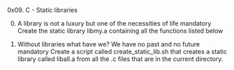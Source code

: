 0x09. C - Static libraries

0. A library is not a luxury but one of the necessities of life
mandatory
Create the static library libmy.a containing all the functions listed below

1. Without libraries what have we? We have no past and no future
mandatory
Create a script called create_static_lib.sh that creates a static library called liball.a from all the .c files that are in the current directory.
